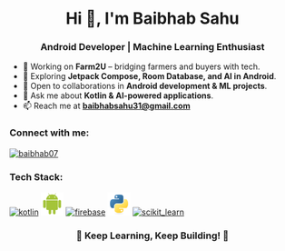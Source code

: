 
<h1 align="center">Hi 👋, I'm Baibhab Sahu</h1>
<h3 align="center">Android Developer | Machine Learning Enthusiast</h3>

- 🔭 Working on **Farm2U** – bridging farmers and buyers with tech.
- 🌱 Exploring **Jetpack Compose, Room Database, and AI in Android**.
- 👯 Open to collaborations in **Android development & ML projects**.
- 💬 Ask me about **Kotlin & AI-powered applications**.
- 📫 Reach me at **baibhabsahu31@gmail.com**

<h3 align="left">Connect with me:</h3>
<p align="left">
<a href="https://www.linkedin.com/in/baibhabsahu07/" target="blank"><img align="center" src="https://raw.githubusercontent.com/rahuldkjain/github-profile-readme-generator/master/src/images/icons/Social/linked-in-alt.svg" alt="baibhab07" height="30" width="40" /></a>
</p>

<h3 align="left">Tech Stack:</h3>
<p align="left">
<a href="https://kotlinlang.org" target="_blank"><img src="https://www.vectorlogo.zone/logos/kotlinlang/kotlinlang-icon.svg" alt="kotlin" width="40" height="40"/></a>
<a href="https://developer.android.com/" target="_blank"><img src="https://raw.githubusercontent.com/devicons/devicon/master/icons/android/android-original.svg" alt="android" width="40" height="40"/></a>
<a href="https://firebase.google.com/" target="_blank"><img src="https://www.vectorlogo.zone/logos/firebase/firebase-icon.svg" alt="firebase" width="40" height="40"/></a>
<a href="https://www.python.org" target="_blank"><img src="https://raw.githubusercontent.com/devicons/devicon/master/icons/python/python-original.svg" alt="python" width="40" height="40"/></a>
<a href="https://scikit-learn.org/" target="_blank"><img src="https://upload.wikimedia.org/wikipedia/commons/0/05/Scikit_learn_logo_small.svg" alt="scikit_learn" width="40" height="40"/></a>
</p>

<h3 align="center">🚀 Keep Learning, Keep Building! 🚀</h3>



